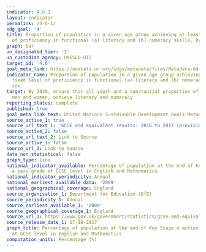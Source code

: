 ```yaml
---
indicator: 4.6.1
layout: indicator
permalink: /4-6-1/
sdg_goal: '4'
title: Proportion of population in a given age group achieving at least a fixed level
  of proficiency in functional (a) literacy and (b) numeracy skills, by sex
graph: bar
un_designated_tier: '2'
un_custodian_agency: UNESCO-UIS
target_id: '4.6'
goal_meta_link: https://unstats.un.org/sdgs/metadata/files/Metadata-04-06-01.pdf
indicator_name: Proportion of population in a given age group achieving at least a
  fixed level of proficiency in functional (a) literacy and (b) numeracy skills, by
  sex
target: By 2030, ensure that all youth and a substantial proportion of adults, both
  men and women, achieve literacy and numeracy
reporting_status: complete
published: true
goal_meta_link_text: United Nations Sustainable Development Goals Metadata (pdf 57kB)
source_active_1: true
source_url_text_1: 'GCSE and equivalent results: 2016 to 2017 (provisional)'
source_active_2: false
source_url_text_2: Link to Source
source_active_3: false
source_url_3: Link to Source
data_non_statistical: false
graph_type: line
national_indicator_available: Percentage of population at the end of Key Stage 4 achieving
  a pass grade at GCSE level in English and Mathematics
national_indicator_periodicity: Annual
national_earliest_available_data: '2009'
national_geographical_coverage: England
source_organisation_1: Department for Education (DfE)
source_periodicity_1: Annual
source_earliest_available_1: '2009'
source_geographical_coverage_1: England
source_url_1: https://www.gov.uk/government/statistics/gcse-and-equivalent-results-2016-to-2017-provisional
source_release_date_1: 17-10-2017
graph_title: Percentage of population at the end of Key Stage 4 achieving a pass grade
  at GCSE level in English and Mathematics
computation_units: Percentage (%)
---
```

